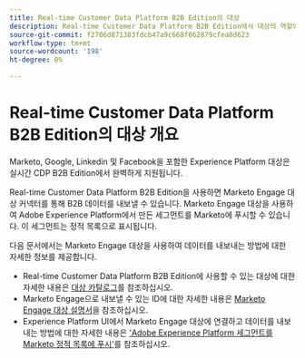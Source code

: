 ```yaml
---
title: Real-time Customer Data Platform B2B Edition의 대상
description: Real-time Customer Data Platform B2B Edition에서 대상의 역할에 대한 개요입니다.
source-git-commit: f2706d871383fdcb47a9c668f062879cfea0d623
workflow-type: tm+mt
source-wordcount: '198'
ht-degree: 0%

---
```


# Real-time Customer Data Platform B2B Edition의 대상 개요

Marketo, Google, Linkedin 및 Facebook을 포함한 Experience Platform 대상은 실시간 CDP B2B Edition에서 완벽하게 지원됩니다.

Real-time Customer Data Platform B2B Edition을 사용하면 Marketo Engage 대상 커넥터를 통해 B2B 데이터를 내보낼 수 있습니다. Marketo Engage 대상을 사용하여 Adobe Experience Platform에서 만든 세그먼트를 Marketo에 푸시할 수 있습니다. 이 세그먼트는 정적 목록으로 표시됩니다.

다음 문서에서는 Marketo Engage 대상을 사용하여 데이터를 내보내는 방법에 대한 자세한 정보를 제공합니다.

- Real-time Customer Data Platform B2B Edition에 사용할 수 있는 대상에 대한 자세한 내용은 [대상 카탈로그](../../destinations/catalog/overview.md)를 참조하십시오.
- Marketo Engage으로 내보낼 수 있는 ID에 대한 자세한 내용은 [Marketo Engage 대상 설명서](../../destinations/catalog/adobe/marketo-engage.md)을 참조하십시오.
- Experience Platform UI에서 Marketo Engage 대상에 연결하고 데이터를 내보내는 방법에 대한 자세한 내용은 [&#39;Adobe Experience Platform 세그먼트를 Marketo 정적 목록에 푸시&#39;](https://experienceleague.adobe.com/docs/marketo/using/product-docs/core-marketo-concepts/smart-lists-and-static-lists/static-lists/push-an-adobe-experience-platform-segment-to-a-marketo-static-list.html?lang=en)를 참조하십시오.
